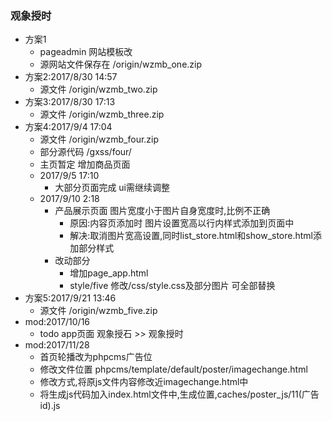 ### 观象授时
- 方案1
  + pageadmin 网站模板改
  + 源网站文件保存在 /origin/wzmb_one.zip
- 方案2:2017/8/30 14:57
  + 源文件 /origin/wzmb_two.zip
- 方案3:2017/8/30 17:13
  + 源文件 /origin/wzmb_three.zip
- 方案4:2017/9/4 17:04
  + 源文件 /origin/wzmb_four.zip
  + 部分源代码 /gxss/four/
  + 主页暂定 增加商品页面
  + 2017/9/5 17:10
    + 大部分页面完成  ui需继续调整
  + 2017/9/10 2:18
    + 产品展示页面 图片宽度小于图片自身宽度时,比例不正确
      + 原因:内容页添加时 图片设置宽高以行内样式添加到页面中
      + 解决:取消图片宽高设置,同时list_store.html和show_store.html添加部分样式
    + 改动部分
      + 增加page_app.html
      + style/five 修改/css/style.css及部分图片  可全部替换
- 方案5:2017/9/21 13:46
  + 源文件 /origin/wzmb_five.zip
- mod:2017/10/16
  + todo app页面 观象授石 >> 观象授时
- mod:2017/11/28
  + 首页轮播改为phpcms广告位
  + 修改文件位置 phpcms/template/default/poster/imagechange.html
  + 修改方式,将原js文件内容修改近imagechange.html中
  + 将生成js代码加入index.html文件中,生成位置,caches/poster_js/11(广告id).js
      